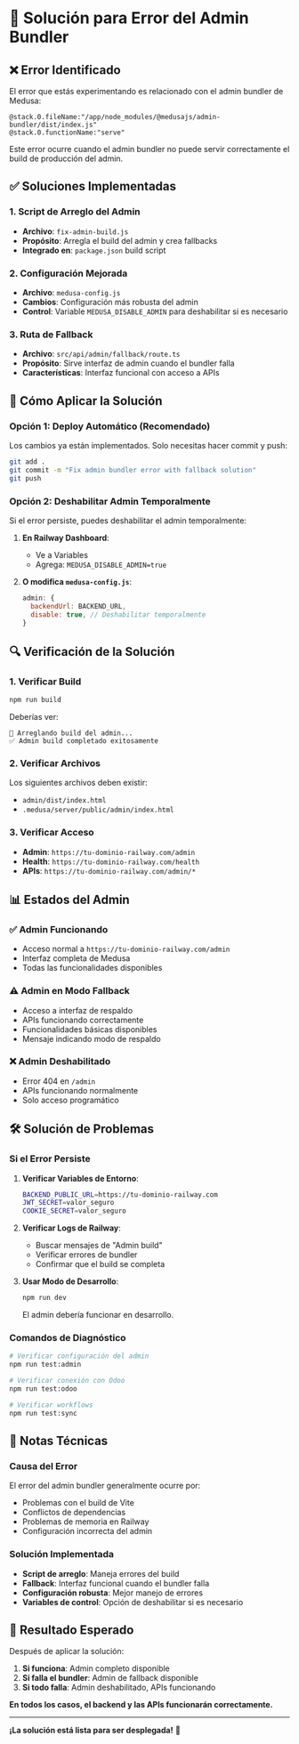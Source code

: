 # 🔧 Solución para Error del Admin Bundler

## ❌ Error Identificado

El error que estás experimentando es relacionado con el admin bundler de Medusa:

```
@stack.0.fileName:"/app/node_modules/@medusajs/admin-bundler/dist/index.js"
@stack.0.functionName:"serve"
```

Este error ocurre cuando el admin bundler no puede servir correctamente el build de producción del admin.

## ✅ Soluciones Implementadas

### 1. Script de Arreglo del Admin
- **Archivo**: `fix-admin-build.js`
- **Propósito**: Arregla el build del admin y crea fallbacks
- **Integrado en**: `package.json` build script

### 2. Configuración Mejorada
- **Archivo**: `medusa-config.js`
- **Cambios**: Configuración más robusta del admin
- **Control**: Variable `MEDUSA_DISABLE_ADMIN` para deshabilitar si es necesario

### 3. Ruta de Fallback
- **Archivo**: `src/api/admin/fallback/route.ts`
- **Propósito**: Sirve interfaz de admin cuando el bundler falla
- **Características**: Interfaz funcional con acceso a APIs

## 🚀 Cómo Aplicar la Solución

### Opción 1: Deploy Automático (Recomendado)
Los cambios ya están implementados. Solo necesitas hacer commit y push:

```bash
git add .
git commit -m "Fix admin bundler error with fallback solution"
git push
```

### Opción 2: Deshabilitar Admin Temporalmente
Si el error persiste, puedes deshabilitar el admin temporalmente:

1. **En Railway Dashboard**:
   - Ve a Variables
   - Agrega: `MEDUSA_DISABLE_ADMIN=true`

2. **O modifica `medusa-config.js`**:
   ```javascript
   admin: {
     backendUrl: BACKEND_URL,
     disable: true, // Deshabilitar temporalmente
   }
   ```

## 🔍 Verificación de la Solución

### 1. Verificar Build
```bash
npm run build
```

Deberías ver:
```
🔧 Arreglando build del admin...
✅ Admin build completado exitosamente
```

### 2. Verificar Archivos
Los siguientes archivos deben existir:
- `admin/dist/index.html`
- `.medusa/server/public/admin/index.html`

### 3. Verificar Acceso
- **Admin**: `https://tu-dominio-railway.com/admin`
- **Health**: `https://tu-dominio-railway.com/health`
- **APIs**: `https://tu-dominio-railway.com/admin/*`

## 📊 Estados del Admin

### ✅ Admin Funcionando
- Acceso normal a `https://tu-dominio-railway.com/admin`
- Interfaz completa de Medusa
- Todas las funcionalidades disponibles

### ⚠️ Admin en Modo Fallback
- Acceso a interfaz de respaldo
- APIs funcionando correctamente
- Funcionalidades básicas disponibles
- Mensaje indicando modo de respaldo

### ❌ Admin Deshabilitado
- Error 404 en `/admin`
- APIs funcionando normalmente
- Solo acceso programático

## 🛠️ Solución de Problemas

### Si el Error Persiste

1. **Verificar Variables de Entorno**:
   ```bash
   BACKEND_PUBLIC_URL=https://tu-dominio-railway.com
   JWT_SECRET=valor_seguro
   COOKIE_SECRET=valor_seguro
   ```

2. **Verificar Logs de Railway**:
   - Buscar mensajes de "Admin build"
   - Verificar errores de bundler
   - Confirmar que el build se completa

3. **Usar Modo de Desarrollo**:
   ```bash
   npm run dev
   ```
   El admin debería funcionar en desarrollo.

### Comandos de Diagnóstico

```bash
# Verificar configuración del admin
npm run test:admin

# Verificar conexión con Odoo
npm run test:odoo

# Verificar workflows
npm run test:sync
```

## 📝 Notas Técnicas

### Causa del Error
El error del admin bundler generalmente ocurre por:
- Problemas con el build de Vite
- Conflictos de dependencias
- Problemas de memoria en Railway
- Configuración incorrecta del admin

### Solución Implementada
- **Script de arreglo**: Maneja errores del build
- **Fallback**: Interfaz funcional cuando el bundler falla
- **Configuración robusta**: Mejor manejo de errores
- **Variables de control**: Opción de deshabilitar si es necesario

## 🎯 Resultado Esperado

Después de aplicar la solución:

1. **Si funciona**: Admin completo disponible
2. **Si falla el bundler**: Admin de fallback disponible
3. **Si todo falla**: Admin deshabilitado, APIs funcionando

**En todos los casos, el backend y las APIs funcionarán correctamente.**

---

**¡La solución está lista para ser desplegada!** 🚀

